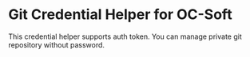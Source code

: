 # Git Credential Helper for OC-Soft

This credential helper supports auth token. You can manage private git
repository without password.
